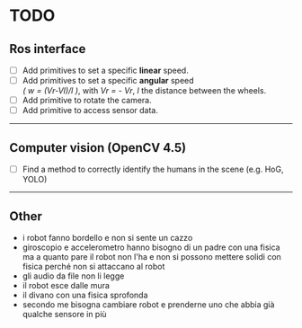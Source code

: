 # TODO

## Ros interface

- [ ] Add primitives to set a specific **linear** speed.
- [ ] Add primitives to set a specific **angular** speed   
	_( w = (Vr-Vl)/l )_, with _Vr = - Vr_, _l_ the distance between the wheels.
- [ ] Add primitive to rotate the camera.
- [ ] Add primitive to access sensor data.

---

## Computer vision (OpenCV 4.5)

- [ ] Find a method to correctly identify the humans in the scene (e.g. HoG, YOLO)

---

## Other

- i robot fanno bordello e non si sente un cazzo
- giroscopio e accelerometro hanno bisogno di un padre con una fisica ma a quanto pare il robot non l'ha e non si possono mettere solidi con fisica perché non si attaccano al robot
- gli audio da file non li legge
- il robot esce dalle mura
- il divano con una fisica sprofonda
- secondo me bisogna cambiare robot e prenderne uno che abbia già qualche sensore in più


